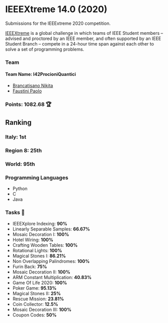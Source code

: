 # IEEEXtreme 14.0 (2020)

Submissions for the IEEExtreme 2020 competition.

[IEEEXtreme](https://ieeextreme.org/) is a global challenge in which teams of IEEE Student members – advised and proctored by an IEEE member, and often supported by an IEEE Student Branch – compete in a 24-hour time span against each other to solve a set of programming problems.


### **Team**
#### Team Name: I42ProcioniQuantici
* [Brancatisano Nikita](https://github.com/thevinter "thevinter")
* [Faustini Paolo](https://github.com/PF98 "PF98")

### Points: 1082.68 :trophy:

## Ranking
### Italy: 1st
### Region 8: 25th
### World: 95th

### Programming Languages
* Python
* C
* Java

### Tasks	 :triangular_flag_on_post:
* IEEEXplore Indexing: **90%**
* Linearly Separable Samples: **66.67%**
* Mosaic Decoration I: **100%**
* Hotel Wiring: **100%**
* Crafting Wooden Tables: **100%**
* Rotational Lights: **100%**
* Magical Stones I: **86.21%**
* Non Overlapping Palindromes: **100%**
* Furin Back: **75%**
* Mosaic Decoration II: **100%**
* ARM Constant Multiplication: **40.83%**
* Game Of Life 2020: **100%**
* Poker Game: **95.13%**
* Magical Stones II: **25%**
* Rescue Mission: **23.81%**	
* Coin Collector: **12.5%**
* Mosaic Decoration III: **100%**
* Coupon Codes: **50%**
